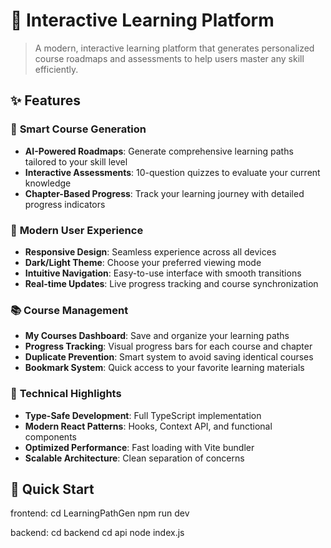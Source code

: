# 🚀 Interactive Learning Platform

> A modern, interactive learning platform that generates personalized course roadmaps and assessments to help users master any skill efficiently.

## ✨ Features

### 🎯 **Smart Course Generation**
- **AI-Powered Roadmaps**: Generate comprehensive learning paths tailored to your skill level
- **Interactive Assessments**: 10-question quizzes to evaluate your current knowledge
- **Chapter-Based Progress**: Track your learning journey with detailed progress indicators

### 🎨 **Modern User Experience**
- **Responsive Design**: Seamless experience across all devices
- **Dark/Light Theme**: Choose your preferred viewing mode
- **Intuitive Navigation**: Easy-to-use interface with smooth transitions
- **Real-time Updates**: Live progress tracking and course synchronization

### 📚 **Course Management**
- **My Courses Dashboard**: Save and organize your learning paths
- **Progress Tracking**: Visual progress bars for each course and chapter
- **Duplicate Prevention**: Smart system to avoid saving identical courses
- **Bookmark System**: Quick access to your favorite learning materials

### 🔧 **Technical Highlights**
- **Type-Safe Development**: Full TypeScript implementation
- **Modern React Patterns**: Hooks, Context API, and functional components
- **Optimized Performance**: Fast loading with Vite bundler
- **Scalable Architecture**: Clean separation of concerns

## 🚀 Quick Start
frontend:
cd LearningPathGen
npm run dev

backend:
cd backend
cd api
node index.js

